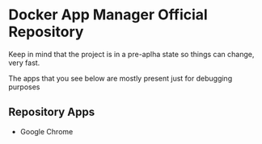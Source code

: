 # Docker App Manager Official Repository

Keep in mind that the project is in a pre-aplha state so things can change, very fast.

The apps that you see below are mostly present just for debugging purposes

## Repository Apps

* Google Chrome